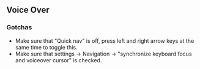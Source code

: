 
## Voice Over

### Gotchas

- Make sure that "Quick nav" is off, press left and right arrow keys at the same time to toggle this.
- Make sure that settings -> Navigation -> "synchronize keyboard focus and voiceover cursor" is checked.
